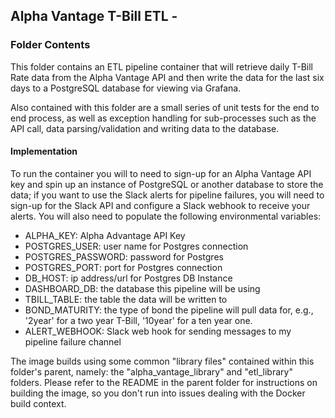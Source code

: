 ## Alpha Vantage T-Bill ETL - 


### Folder Contents

This folder contains an ETL pipeline container that will retrieve daily T-Bill Rate data from the Alpha Vantage API and then write the data for the last six days to a PostgreSQL database for viewing via Grafana. 

Also contained with this folder are a small series of unit tests for the end to end process, as well as exception handling for sub-processes such as the API call, data parsing/validation and writing data to the database.



#### Implementation 

To run the container you will to need to sign-up for an Alpha Vantage API key and spin up an instance of PostgreSQL or another database to store the data; if you want to use the Slack alerts for pipeline failures, you will need to sign-up for the Slack API and configure a Slack webhook to receive your alerts. You will also need to populate the following environmental variables:

* ALPHA_KEY: Alpha Advantage API Key
* POSTGRES_USER: user name for Postgres connection
* POSTGRES_PASSWORD: password for Postgres
* POSTGRES_PORT: port for Postgres connection
* DB_HOST: ip address/url for Postgres DB Instance
* DASHBOARD_DB: the database this pipeline will be using
* TBILL_TABLE: the table the data will be written to
* BOND_MATURITY: the type of bond the pipeline will pull data for, e.g., '2year' for a two year T-Bill, '10year' for a ten year one. 
* ALERT_WEBHOOK: Slack web hook for sending messages to my pipeline failure channel

The image builds using some common "library files" contained within this folder's parent, namely: the "alpha_vantage_library" and "etl_library" folders. Please refer to the README in the parent folder for instructions on building the image, so you don't run into issues dealing with the Docker build context. 